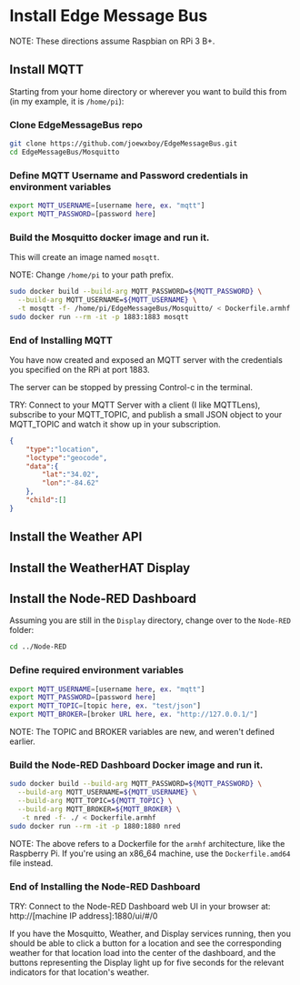 # Install Edge Message Bus

NOTE: These directions assume Raspbian on RPi 3 B+.

## Install MQTT

Starting from your home directory or wherever you want to build this from (in my example, it is `/home/pi`):

### Clone EdgeMessageBus repo
``` bash
git clone https://github.com/joewxboy/EdgeMessageBus.git
cd EdgeMessageBus/Mosquitto
```

### Define MQTT Username and Password credentials in environment variables

``` bash
export MQTT_USERNAME=[username here, ex. "mqtt"]
export MQTT_PASSWORD=[password here]
```

### Build the Mosquitto docker image and run it.

This will create an image named `mosqtt`.

NOTE: Change `/home/pi` to your path prefix.

``` bash
sudo docker build --build-arg MQTT_PASSWORD=${MQTT_PASSWORD} \
  --build-arg MQTT_USERNAME=${MQTT_USERNAME} \
  -t mosqtt -f- /home/pi/EdgeMessageBus/Mosquitto/ < Dockerfile.armhf
sudo docker run --rm -it -p 1883:1883 mosqtt
```

### End of Installing MQTT
 
You have now created and exposed an MQTT server with the credentials you specified on the RPi at port 1883.

The server can be stopped by pressing Control-c in the terminal.

TRY: Connect to your MQTT Server with a client (I like MQTTLens), subscribe to your MQTT_TOPIC, and publish a small JSON object to your MQTT_TOPIC and watch it show up in your subscription.

``` json
{
    "type":"location",
    "loctype":"geocode",
    "data":{
        "lat":"34.02",
        "lon":"-84.62"
    },
    "child":[]
}
```

## Install the Weather API



## Install the WeatherHAT Display



## Install the Node-RED Dashboard

Assuming you are still in the `Display` directory, change over to the `Node-RED` folder:

``` bash
cd ../Node-RED
```

### Define required environment variables

``` bash
export MQTT_USERNAME=[username here, ex. "mqtt"]
export MQTT_PASSWORD=[password here]
export MQTT_TOPIC=[topic here, ex. "test/json"]
export MQTT_BROKER=[broker URL here, ex. "http://127.0.0.1/"]
```

NOTE: The TOPIC and BROKER variables are new, and weren't defined earlier.

### Build the Node-RED Dashboard Docker image and run it.

``` bash
sudo docker build --build-arg MQTT_PASSWORD=${MQTT_PASSWORD} \
  --build-arg MQTT_USERNAME=${MQTT_USERNAME} \
  --build-arg MQTT_TOPIC=${MQTT_TOPIC} \
  --build-arg MQTT_BROKER=${MQTT_BROKER} \
   -t nred -f- ./ < Dockerfile.armhf
sudo docker run --rm -it -p 1880:1880 nred
```

NOTE: The above refers to a Dockerfile for the `armhf` architecture, like the Raspberry Pi. 
If you're using an x86_64 machine, use the `Dockerfile.amd64` file instead. 

### End of Installing the Node-RED Dashboard

TRY: Connect to the Node-RED Dashboard web UI in your browser at: 
http://[machine IP address]:1880/ui/#/0

If you have the Mosquitto, Weather, and Display services running, 
then you should be able to click a button for a location and see the 
corresponding weather for that location load into the center of the dashboard, 
and the buttons representing the Display light up for five seconds for the 
relevant indicators for that location's weather.